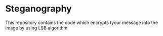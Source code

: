 # Steganography
This repository contains the code which encrypts tyour message into the image by using LSB algorithm
